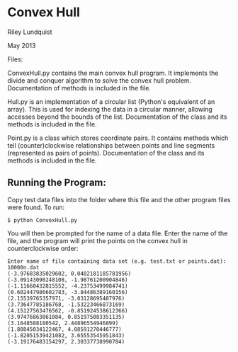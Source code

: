 Convex Hull
===========

Riley Lundquist

May 2013

Files:

ConvexHull.py contains the main convex hull program. It implements the divide and conquer algorithm to solve the convex hull problem. Documentation of methods is included in the file.

Hull.py is an implementation of a circular list (Python's equivalent of an array). This is used for indexing the data in a circular manner, allowing accesses beyond the bounds of the list. Documentation of the class and its methods is included in the file.

Point.py is a class which stores coordinate pairs. It contains methods which tell (counter)clockwise relationships between points and line segments (represented as pairs of points). Documentation of the class and its methods is included in the file.

Running the Program:
--------------------
Copy test data files into the folder where this file and the other program files were found. To run:

```
$ python ConvexHull.py
```

You will then be prompted for the name of a data file. Enter the name of the file, and the program will print the points on the convex hull in counterclockwise order:

```
Enter name of file containing data set (e.g. test.txt or points.dat):
10000n.dat
(-3.97683835029602, 0.0402181185781956)
(-3.09143090248108, -1.98761200904846)
(-1.11660432815552, -4.23753499984741)
(0.602447986602783, -3.84486389160156)
(2.15539765357971, -3.03128695487976)
(3.73647785186768, -1.53223466873169)
(4.15127563476562, -0.851924538612366)
(3.97476863861084, 0.851975083351135)
(3.1648588180542, 2.44896554946899)
(1.80845034122467, 4.08591270446777)
(-1.82051539421082, 3.65553545951843)
(-3.19176483154297, 2.30337738990784)
```
